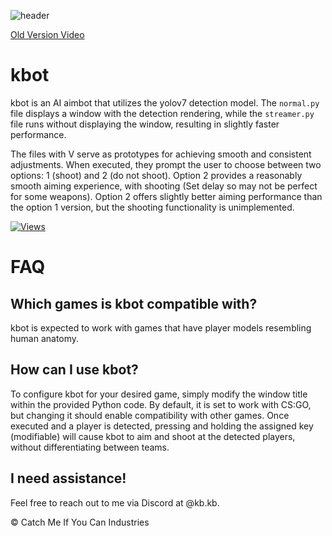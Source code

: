 ![header](https://capsule-render.vercel.app/api?type=waving&color=auto&height=300&section=header&text=kbot&fontSize=90&animation=fadeIn)

[Old Version Video](https://kb.likes-to-co.de/n8hzdfry.mp4)

# kbot

kbot is an AI aimbot that utilizes the yolov7 detection model. The `normal.py` file displays a window with the detection rendering, while the `streamer.py` file runs without displaying the window, resulting in slightly faster performance.

The files with V serve as prototypes for achieving smooth and consistent adjustments. When executed, they prompt the user to choose between two options: 1 (shoot) and 2 (do not shoot). Option 2 provides a reasonably smooth aiming experience, with shooting (Set delay so may not be perfect for some weapons). Option 2 offers slightly better aiming performance than the option 1 version, but the shooting functionality is unimplemented.

[![Views](https://hits.seeyoufarm.com/api/count/incr/badge.svg?url=https%3A%2F%2Fgithub.com%2Fkbdevs%2Fai-aimbot&count_bg=%239279B5&title_bg=%23555555&icon=&icon_color=%23FFFFFF&title=Views&edge_flat=false)](https://hits.seeyoufarm.com)

# FAQ

## Which games is kbot compatible with?

kbot is expected to work with games that have player models resembling human anatomy.

## How can I use kbot?

To configure kbot for your desired game, simply modify the window title within the provided Python code. By default, it is set to work with CS:GO, but changing it should enable compatibility with other games. Once executed and a player is detected, pressing and holding the assigned key (modifiable) will cause kbot to aim and shoot at the detected players, without differentiating between teams.

## I need assistance!

Feel free to reach out to me via Discord at @kb.kb.

© Catch Me If You Can Industries
